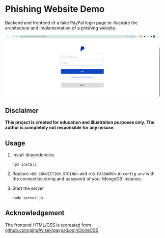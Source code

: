 # Phishing Website Demo
Backend and frontend of a fake PayPal login page to illustrate the architecture and implementation of a phishing website.

![phishing-page](./phishing_page.png)

## Disclaimer
**This project is created for education and illustration purposes only. The author is completely not responsible for any misuse.**

## Usage

1. Install dependencies

    ```
    npm install
    ```

2. Replace `<DB_CONNECTION_STRING>` and `<DB_PASSWORD>` in `config.env` with the connection string and password of your MongoDB instance.

3. Start the server

    ```
    node server.js
    ```

## Acknowledgement

The frontend HTML/CSS is recreated from [github.com/pingAvisek/paypalLoginCloneCSS](https://github.com/pingAvisek/paypalLoginCloneCSS)